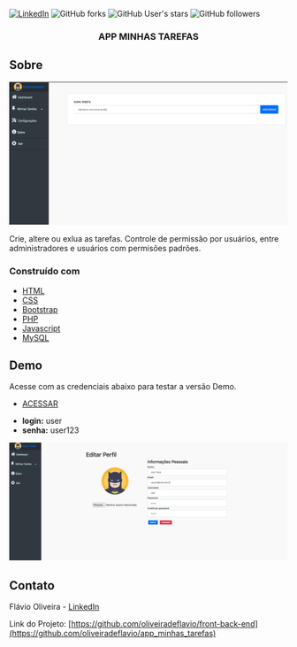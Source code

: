 [![LinkedIn][linkedin-shield]][linkedin-url]
![GitHub forks](https://img.shields.io/github/forks/oliveiradeflavio/app_minhas_tarefas?style=for-the-badge)
![GitHub User's stars](https://img.shields.io/github/stars/oliveiradeflavio?style=for-the-badge)
![GitHub followers](https://img.shields.io/github/followers/oliveiradeflavio?style=for-the-badge)


<h3 align="center">APP MINHAS TAREFAS</h3>


<!-- ABOUT THE PROJECT -->
## Sobre 

[![tela inicial][product-screenshot]]()

Crie, altere ou exlua as tarefas. Controle de permissão por usuários, entre administradores e usuários com permisões padrões.

### Construído com

* [HTML](https://www.w3schools.com/html/)
* [CSS](https://www.w3schools.com/css/)
* [Bootstrap](https://getbootstrap.com/)
* [PHP](https://www.php.net/)
* [Javascript](https://www.javascript.com/)
* [MySQL](https://www.mysql.com/)

<!-- USAGE EXAMPLES -->
## Demo

Acesse com as credenciais abaixo para testar a versão Demo.

* [ACESSAR](http://www.appminhastarefas.epizy.com)

- **login:** user
- **senha:** user123


![Editar_Perfil](https://github.com/oliveiradeflavio/app_minhas_tarefas/blob/main/minhas_tarefas_public/img/editar_perfil_app_minhastarefas.png)

<!-- CONTACT -->
## Contato

Flávio Oliveira - [LinkedIn](https://www.linkedin.com/in/fladoliveira/)

Link do Projeto: [https://github.com/oliveiradeflavio/front-back-end](https://github.com/oliveiradeflavio/app_minhas_tarefas)



<!-- MARKDOWN LINKS & IMAGES -->
<!-- https://www.markdownguide.org/basic-syntax/#reference-style-links -->
[linkedin-shield]: https://img.shields.io/badge/-LinkedIn-black.svg?style=for-the-badge&logo=linkedin&colorB=555
[linkedin-url]: https://www.linkedin.com/in/fladoliveira/
[product-screenshot]: https://github.com/oliveiradeflavio/app_minhas_tarefas/blob/main/minhas_tarefas_public/img/dashboard-app-minhas-tarefas.png
